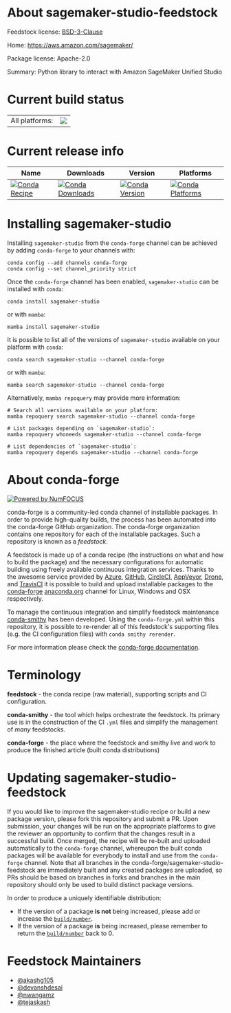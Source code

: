 About sagemaker-studio-feedstock
================================

Feedstock license: [BSD-3-Clause](https://github.com/conda-forge/sagemaker-studio-feedstock/blob/main/LICENSE.txt)

Home: https://aws.amazon.com/sagemaker/

Package license: Apache-2.0

Summary: Python library to interact with Amazon SageMaker Unified Studio

Current build status
====================


<table><tr><td>All platforms:</td>
    <td>
      <a href="https://dev.azure.com/conda-forge/feedstock-builds/_build/latest?definitionId=24834&branchName=main">
        <img src="https://dev.azure.com/conda-forge/feedstock-builds/_apis/build/status/sagemaker-studio-feedstock?branchName=main">
      </a>
    </td>
  </tr>
</table>

Current release info
====================

| Name | Downloads | Version | Platforms |
| --- | --- | --- | --- |
| [![Conda Recipe](https://img.shields.io/badge/recipe-sagemaker--studio-green.svg)](https://anaconda.org/conda-forge/sagemaker-studio) | [![Conda Downloads](https://img.shields.io/conda/dn/conda-forge/sagemaker-studio.svg)](https://anaconda.org/conda-forge/sagemaker-studio) | [![Conda Version](https://img.shields.io/conda/vn/conda-forge/sagemaker-studio.svg)](https://anaconda.org/conda-forge/sagemaker-studio) | [![Conda Platforms](https://img.shields.io/conda/pn/conda-forge/sagemaker-studio.svg)](https://anaconda.org/conda-forge/sagemaker-studio) |

Installing sagemaker-studio
===========================

Installing `sagemaker-studio` from the `conda-forge` channel can be achieved by adding `conda-forge` to your channels with:

```
conda config --add channels conda-forge
conda config --set channel_priority strict
```

Once the `conda-forge` channel has been enabled, `sagemaker-studio` can be installed with `conda`:

```
conda install sagemaker-studio
```

or with `mamba`:

```
mamba install sagemaker-studio
```

It is possible to list all of the versions of `sagemaker-studio` available on your platform with `conda`:

```
conda search sagemaker-studio --channel conda-forge
```

or with `mamba`:

```
mamba search sagemaker-studio --channel conda-forge
```

Alternatively, `mamba repoquery` may provide more information:

```
# Search all versions available on your platform:
mamba repoquery search sagemaker-studio --channel conda-forge

# List packages depending on `sagemaker-studio`:
mamba repoquery whoneeds sagemaker-studio --channel conda-forge

# List dependencies of `sagemaker-studio`:
mamba repoquery depends sagemaker-studio --channel conda-forge
```


About conda-forge
=================

[![Powered by
NumFOCUS](https://img.shields.io/badge/powered%20by-NumFOCUS-orange.svg?style=flat&colorA=E1523D&colorB=007D8A)](https://numfocus.org)

conda-forge is a community-led conda channel of installable packages.
In order to provide high-quality builds, the process has been automated into the
conda-forge GitHub organization. The conda-forge organization contains one repository
for each of the installable packages. Such a repository is known as a *feedstock*.

A feedstock is made up of a conda recipe (the instructions on what and how to build
the package) and the necessary configurations for automatic building using freely
available continuous integration services. Thanks to the awesome service provided by
[Azure](https://azure.microsoft.com/en-us/services/devops/), [GitHub](https://github.com/),
[CircleCI](https://circleci.com/), [AppVeyor](https://www.appveyor.com/),
[Drone](https://cloud.drone.io/welcome), and [TravisCI](https://travis-ci.com/)
it is possible to build and upload installable packages to the
[conda-forge](https://anaconda.org/conda-forge) [anaconda.org](https://anaconda.org/)
channel for Linux, Windows and OSX respectively.

To manage the continuous integration and simplify feedstock maintenance
[conda-smithy](https://github.com/conda-forge/conda-smithy) has been developed.
Using the ``conda-forge.yml`` within this repository, it is possible to re-render all of
this feedstock's supporting files (e.g. the CI configuration files) with ``conda smithy rerender``.

For more information please check the [conda-forge documentation](https://conda-forge.org/docs/).

Terminology
===========

**feedstock** - the conda recipe (raw material), supporting scripts and CI configuration.

**conda-smithy** - the tool which helps orchestrate the feedstock.
                   Its primary use is in the construction of the CI ``.yml`` files
                   and simplify the management of *many* feedstocks.

**conda-forge** - the place where the feedstock and smithy live and work to
                  produce the finished article (built conda distributions)


Updating sagemaker-studio-feedstock
===================================

If you would like to improve the sagemaker-studio recipe or build a new
package version, please fork this repository and submit a PR. Upon submission,
your changes will be run on the appropriate platforms to give the reviewer an
opportunity to confirm that the changes result in a successful build. Once
merged, the recipe will be re-built and uploaded automatically to the
`conda-forge` channel, whereupon the built conda packages will be available for
everybody to install and use from the `conda-forge` channel.
Note that all branches in the conda-forge/sagemaker-studio-feedstock are
immediately built and any created packages are uploaded, so PRs should be based
on branches in forks and branches in the main repository should only be used to
build distinct package versions.

In order to produce a uniquely identifiable distribution:
 * If the version of a package **is not** being increased, please add or increase
   the [``build/number``](https://docs.conda.io/projects/conda-build/en/latest/resources/define-metadata.html#build-number-and-string).
 * If the version of a package **is** being increased, please remember to return
   the [``build/number``](https://docs.conda.io/projects/conda-build/en/latest/resources/define-metadata.html#build-number-and-string)
   back to 0.

Feedstock Maintainers
=====================

* [@akashg105](https://github.com/akashg105/)
* [@devanshdesai](https://github.com/devanshdesai/)
* [@nwangamz](https://github.com/nwangamz/)
* [@tejaskash](https://github.com/tejaskash/)


<!-- dummy commit to enable rerendering -->

